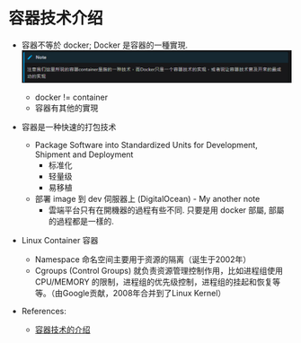 # 容器技术介绍

- 容器不等於 docker; Docker 是容器的一種實現.
![alt text](./assets/1-1.png)
  - docker != container
  - 容器有其他的實現

- 容器是一种快速的打包技术
  - Package Software into Standardized Units for Development, Shipment and Deployment
    - 标准化
    - 轻量级
    - 易移植
  - 部署 image 到 dev 伺服器上 (DigitalOcean) - My another note
    - 雲端平台只有在開機器的過程有些不同. 只要是用 docker 部屬, 部屬的過程都是一樣的.
- Linux Container 容器
  - Namespace 命名空间主要用于资源的隔离（诞生于2002年）
  - Cgroups (Control Groups) 就负责资源管理控制作用，比如进程组使用 CPU/MEMORY 的限制，进程组的优先级控制，进程组的挂起和恢复等等。（由Google贡献，2008年合并到了Linux Kernel）
- References:
  - [容器技术的介绍](https://dockertips.readthedocs.io/en/latest/docker-install/docker-intro.html)
